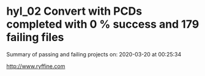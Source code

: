 # hyl_02 Convert with PCDs completed with 0 % success and 179 failing files

Summary of passing and failing projects on: 2020-03-20 at 00:25:34

http://www.ryffine.com
